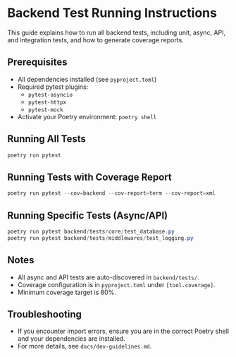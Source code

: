 # Backend Test Running Instructions

This guide explains how to run all backend tests, including unit, async, API, and integration tests, and how to generate coverage reports.

## Prerequisites
- All dependencies installed (see `pyproject.toml`)
- Required pytest plugins:
  - `pytest-asyncio`
  - `pytest-httpx`
  - `pytest-mock`
- Activate your Poetry environment: `poetry shell`

## Running All Tests
```powershell
poetry run pytest
```

## Running Tests with Coverage Report
```powershell
poetry run pytest --cov=backend --cov-report=term --cov-report=xml
```

## Running Specific Tests (Async/API)
```powershell
poetry run pytest backend/tests/core/test_database.py
poetry run pytest backend/tests/middlewares/test_logging.py
```

## Notes
- All async and API tests are auto-discovered in `backend/tests/`.
- Coverage configuration is in `pyproject.toml` under `[tool.coverage]`.
- Minimum coverage target is 80%.

## Troubleshooting
- If you encounter import errors, ensure you are in the correct Poetry shell and your dependencies are installed.
- For more details, see `docs/dev-guidelines.md`.
